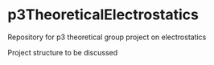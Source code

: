 p3TheoreticalElectrostatics
===========================

Repository for p3 theoretical group project on electrostatics

Project structure to be discussed
